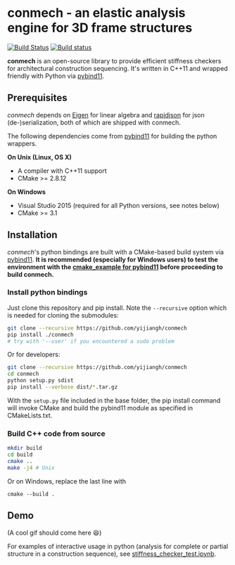 # conmech - an elastic analysis engine for 3D frame structures
[![Build Status](https://travis-ci.com/yijiangh/conmech.svg?branch=master)](https://travis-ci.com/yijiangh/conmech)
[![Build status](https://ci.appveyor.com/api/projects/status/k0f10bas2fj4uqww/branch/master?svg=true)](https://ci.appveyor.com/project/yijiangh/conmech/branch/master)


**conmech** is an open-source library to provide efficient stiffness checkers for architectural construction sequencing. It's written in C++11 and wrapped friendly with Python via [pybind11].

## Prerequisites
*conmech* depends on [Eigen](http://eigen.tuxfamily.org/index.php?title=Main_Page) for linear algebra and [rapidjson](https://github.com/Tencent/rapidjson) for json (de-)serialization, both of which are shipped with conmech.

The following dependencies come from [pybind11] for building the python wrappers.

**On Unix (Linux, OS X)**

* A compiler with C++11 support
* CMake >= 2.8.12

**On Windows**

* Visual Studio 2015 (required for all Python versions, see notes below)
* CMake >= 3.1

## Installation

*conmech*'s python bindings are built with a CMake-based build system via [pybind11].
**It is recommended (especially for Windows users) to test the environment with the [cmake_example for pybind11](https://github.com/pybind/cmake_example) before proceeding to build conmech.**

### Install python bindings

Just clone this repository and pip install. Note the `--recursive` option which is needed for cloning the submodules:

```bash
git clone --recursive https://github.com/yijiangh/conmech
pip install ./conmech
# try with '--user' if you encountered a sudo problem
```

Or for developers:

```bash
git clone --recursive https://github.com/yijiangh/conmech
cd conmech
python setup.py sdist
pip install --verbose dist/*.tar.gz
```

With the `setup.py` file included in the base folder, the pip install command will invoke CMake and build the pybind11 module as specified in CMakeLists.txt.

### Build C++ code from source

```bash
mkdir build
cd build
cmake ..
make -j4 # Unix
```
Or on Windows, replace the last line with
```
cmake --build .
```

## Demo

(A cool gif should come here :satisfied:)

For examples of interactive usage in python (analysis for complete or partial structure in a construction sequence), see [stiffness_checker_test.ipynb](src/bindings/pyconmech/test/stiffness_checker_test.ipynb).

[pybind11]: https://github.com/pybind/pybind11
[eigen]: http://eigen.tuxfamily.org/index.php?title=Main_Page
[BLAS]: https://www.netlib.org/blas/
[LAPACK]: http://www.netlib.org/lapack/
